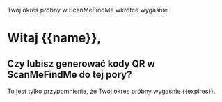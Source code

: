 Twój okres próbny w ScanMeFindMe wkrótce wygaśnie

<h1>Witaj {{name}},</h1>
<h2> Czy lubisz generować kody QR w ScanMeFindMe do tej pory?</h2>
<p> To jest tylko przypomnienie, że Twój okres próbny wygaśnie {{expires}}.</p>
